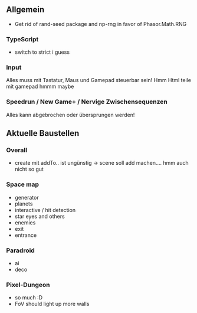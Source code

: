 ## Allgemein

* Get rid of rand-seed package and np-rng in favor of Phasor.Math.RNG

### TypeScript
* switch to strict i guess

### Input
Alles muss mit Tastatur, Maus und Gamepad steuerbar sein!
Hmm Html teile mit gamepad hmmm maybe

### Speedrun / New Game+ / Nervige Zwischensequenzen
Alles kann abgebrochen oder übersprungen werden!

## Aktuelle Baustellen

### Overall
* create mit addTo.. ist ungünstig -> scene soll add machen.... hmm auch nicht so gut

### Space map

* generator
* planets
* interactive / hit detection
* star eyes and others
* enemies
* exit
* entrance

### Paradroid

* ai
* deco

### Pixel-Dungeon

* so much :D
* FoV should light up more walls
